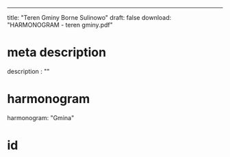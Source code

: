 ---
title: "Teren Gminy Borne Sulinowo"
draft: false
download: "HARMONOGRAM - teren gminy.pdf"
# meta description
description : ""
# harmonogram
harmonogram: "Gmina"
# id
